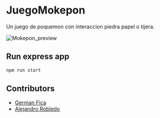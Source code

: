 # JuegoMokepon

Un juego de poquemon con interaccion piedra papel o tijera.

![Mokepon_preview](https://github.com/germanfica/JuegoMokepon/assets/15948693/03663540-bb6b-4cc0-8116-ab852a6d4fee)

## Run express app

```bash
npm run start
```

## Contributors

* [German Fica](https://github.com/germanfica)
* [Alejandro Robledo](https://github.com/AlejandroRobledo/)
